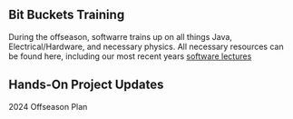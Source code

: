 ## Bit Buckets Training
During the offseason, softwarre trains up on all things Java, Electrical/Hardware, and necessary physics.
All necessary resources can be found here, including our most recent years [software lectures](./offseason_lessons.md)

## Hands-On Project Updates
2024 Offseason Plan
